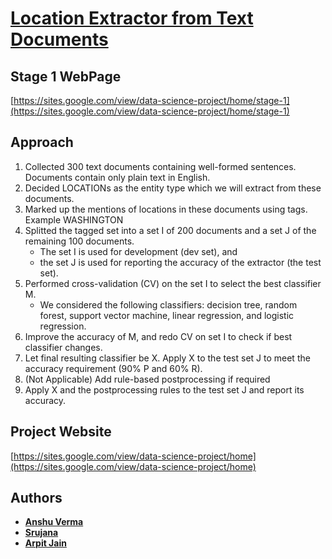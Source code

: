 # [Location Extractor from Text Documents](https://sites.google.com/view/data-science-project/home)

## Stage 1 WebPage 
[https://sites.google.com/view/data-science-project/home/stage-1](https://sites.google.com/view/data-science-project/home/stage-1)

## Approach
1. Collected 300 text documents containing well-formed sentences. Documents contain only plain text in English.
2. Decided LOCATIONs as the entity type which we will extract from these documents.
3. Marked up the mentions of locations in these documents using <loc> tags. Example <loc>WASHINGTON</loc>
4. Splitted the tagged set into a set I of 200 documents and a set J of the remaining 100 documents.
    * The set I is used for development (dev set), and 
    * the set J is used for reporting the accuracy of the extractor (the test set).
5. Performed cross-validation (CV) on the set I to select the best classifier M.
    * We considered the following classifiers: decision tree, random forest, support vector machine, linear regression, and logistic regression.
6. Improve the accuracy of M, and redo CV on set I to check if best classifier changes.
7. Let final resulting classifier be X. Apply X to the test set J to meet the accuracy requirement (90% P and 60% R).
8. (Not Applicable) Add rule-based postprocessing if required
9. Apply X and the postprocessing rules to the test set J and report its accuracy.


## Project Website
[https://sites.google.com/view/data-science-project/home](https://sites.google.com/view/data-science-project/home)

## Authors

* **[Anshu Verma](https://github.com/anshuv99)**
* **[Srujana](https://github.com/SrujanaN)**
* **[Arpit Jain](https://github.com/calvincodes)**